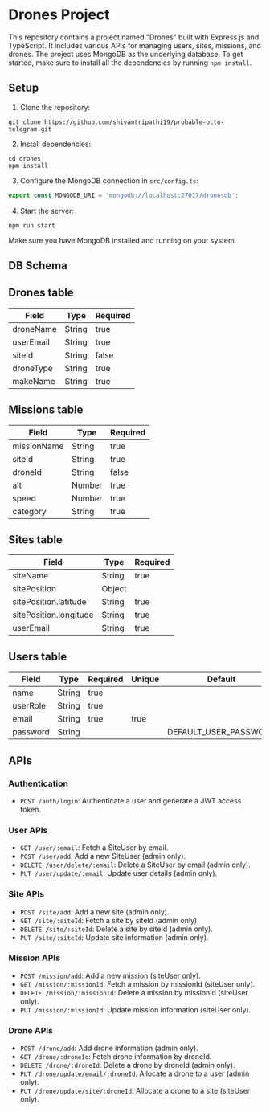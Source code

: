 # Drones Project

This repository contains a project named "Drones" built with Express.js and TypeScript. It includes various APIs for managing users, sites, missions, and drones. The project uses MongoDB as the underlying database. To get started, make sure to install all the dependencies by running `npm install`.

## Setup

1. Clone the repository:

```shell
git clone https://github.com/shivamtripathi19/probable-octo-telegram.git
```

2. Install dependencies:

```shell
cd drones
npm install
```

3. Configure the MongoDB connection in `src/config.ts`:

```typescript
export const MONGODB_URI = 'mongodb://localhost:27017/dronesdb';
```

4. Start the server:

```shell
npm run start
```

Make sure you have MongoDB installed and running on your system.

## DB Schema

## Drones table

| Field       | Type   | Required |
|-------------|--------|----------|
| droneName   | String | true     |
| userEmail   | String | true     |
| siteId      | String | false    |
| droneType   | String | true     |
| makeName    | String | true     |

## Missions table

| Field        | Type    | Required |
|--------------|---------|----------|
| missionName  | String  | true     |
| siteId       | String  | true     |
| droneId      | String  | false    |
| alt          | Number  | true     |
| speed        | Number  | true     |
| category     | String  | true     |

## Sites table

| Field                   | Type   | Required |
|-------------------------|--------|----------|
| siteName                | String | true     |
| sitePosition            | Object |          |
| sitePosition.latitude   | String | true     |
| sitePosition.longitude  | String | true     |
| userEmail               | String | true     |

## Users table

| Field    | Type   | Required | Unique | Default                 |
|----------|--------|----------|--------|-------------------------|
| name     | String | true     |        |                         |
| userRole | String | true     |        |                         |
| email    | String | true     | true   |                         |
| password | String |          |        | DEFAULT_USER_PASSWORD   |


## APIs

### Authentication

- `POST /auth/login`: Authenticate a user and generate a JWT access token.

### User APIs

- `GET /user/:email`: Fetch a SiteUser by email.
- `POST /user/add`: Add a new SiteUser (admin only).
- `DELETE /user/delete/:email`: Delete a SiteUser by email (admin only).
- `PUT /user/update/:email`: Update user details (admin only).

### Site APIs

- `POST /site/add`: Add a new site (admin only).
- `GET /site/:siteId`: Fetch a site by siteId (admin only).
- `DELETE /site/:siteId`: Delete a site by siteId (admin only).
- `PUT /site/:siteId`: Update site information (admin only).

### Mission APIs

- `POST /mission/add`: Add a new mission (siteUser only).
- `GET /mission/:missionId`: Fetch a mission by missionId (siteUser only).
- `DELETE /mission/:missionId`: Delete a mission by missionId (siteUser only).
- `PUT /mission/:missionId`: Update mission information (siteUser only).

### Drone APIs

- `POST /drone/add`: Add drone information (admin only).
- `GET /drone/:droneId`: Fetch drone information by droneId.
- `DELETE /drone/:droneId`: Delete a drone by droneId (admin only).
- `PUT /drone/update/email/:droneId`: Allocate a drone to a user (admin only).
- `PUT /drone/update/site/:droneId`: Allocate a drone to a site (siteUser only).